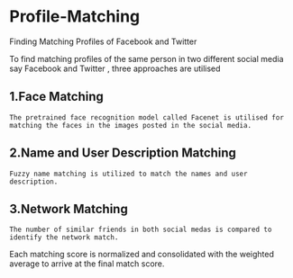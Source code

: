 # Profile-Matching
Finding Matching Profiles of Facebook and Twitter

To find matching profiles of the same person in two different social media say Facebook and Twitter , three approaches are utilised

1.Face Matching
-------------
    The pretrained face recognition model called Facenet is utilised for matching the faces in the images posted in the social media. 
2.Name and User Description Matching
-------------
    Fuzzy name matching is utilized to match the names and user description.
3.Network Matching
-------------
    The number of similar friends in both social medas is compared to identify the network match.

Each matching score is normalized and consolidated with the weighted average to arrive at the final match score.
